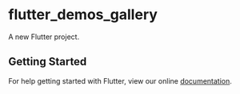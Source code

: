 # flutter_demos_gallery

A new Flutter project.

## Getting Started

For help getting started with Flutter, view our online
[documentation](https://flutter.io/).
